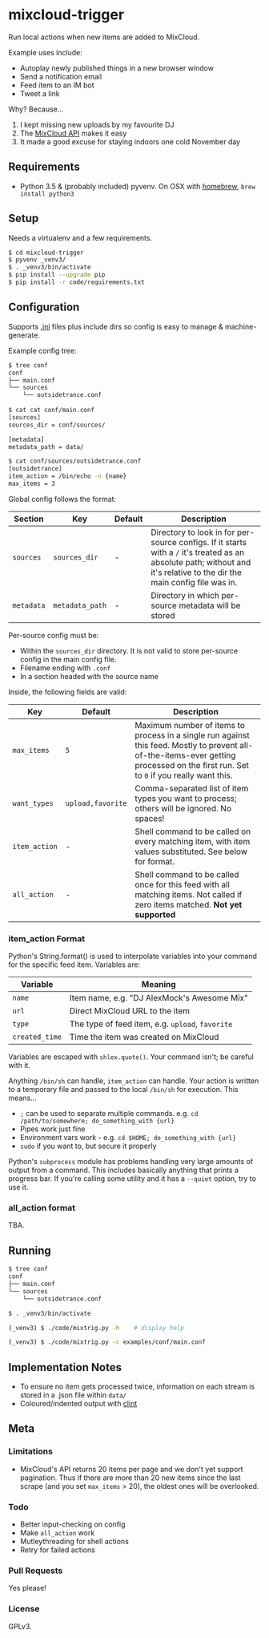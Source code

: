 # mixcloud-trigger

Run local actions when new items are added to MixCloud.

Example uses include:

*  Autoplay newly published things in a new browser window
*  Send a notification email
*  Feed item to an IM bot
*  Tweet a link

Why?  Because...

1.  I kept missing new uploads by my favourite DJ
2.  The [MixCloud API](https://www.mixcloud.com/developers/) makes it easy
3.  It made a good excuse for staying indoors one cold November day


## Requirements

*  Python 3.5 &amp; (probably included) pyvenv.  On OSX with [homebrew](http://brew.sh/), `brew install python3`



## Setup

Needs a virtualenv and a few requirements.

```bash
$ cd mixcloud-trigger
$ pyvenv _venv3/
$ . _venv3/bin/activate
$ pip install --upgrade pip
$ pip install -r code/requirements.txt
```


## Configuration

Supports [.ini](https://en.wikipedia.org/wiki/INI_file) files plus include dirs so config is easy to manage & machine-generate.  

Example config tree:

```bash
$ tree conf
conf
├── main.conf
└── sources
    └── outsidetrance.conf
    
$ cat cat conf/main.conf
[sources]
sources_dir = conf/sources/

[metadata]
metadata_path = data/

$ cat conf/sources/outsidetrance.conf
[outsidetrance]
item_action = /bin/echo -n {name}
max_items = 3
```

Global config follows the format:

| Section | Key | Default | Description |
|---|---|---|---|
| `sources` | `sources_dir` | - | Directory to look in for per-source configs.  If it starts with a `/` it's treated as an absolute path; without and it's relative to the dir the main config file was in. |
| `metadata` | `metadata_path` | - | Directory in which per-source metadata will be stored |


Per-source config must be:

* Within the `sources_dir` directory.  It is not valid to store per-source config in the main config file.
* Filename ending with `.conf`
* In a section headed with the source name

Inside, the following fields are valid:

| Key | Default | Description |
|---|---|---|
| `max_items`  | `5` | Maximum number of items to process in a single run against this feed.  Mostly to prevent all-of-the-items-ever getting processed on the first run.  Set to `0` if you really want this. |
| `want_types` | `upload,favorite` | Comma-separated list of item types you want to process; others will be ignored.  No spaces! |
| `item_action` | - | Shell command to be called on every matching item, with item values substituted.  See below for format. |
| `all_action`  | - | Shell command to be called once for this feed with all matching items.  Not called if zero items matched. __Not yet supported__|


### item_action Format

Python's String.format() is used to interpolate variables into your command for the specific feed item.  Variables are:

| Variable | Meaning  |
|---|---|
| `name` | Item name, e.g. "DJ AlexMock's Awesome Mix" |
| `url` | Direct MixCloud URL to the item |
| `type` | The type of feed item, e.g. `upload`, `favorite` |
| `created_time` | Time the item was created on MixCloud |

Variables are escaped with `shlex.quote()`.  Your command isn't; be careful with it.

Anything `/bin/sh` can handle, `item_action` can handle.  Your action is written to a temporary file and passed to the local `/bin/sh` for execution.  This means...

* `;` can be used to separate multiple commands.  e.g. `cd /path/to/somewhere; do_something_with {url}`
* Pipes work just fine
* Environment vars work - e.g. `cd $HOME; do_something_with {url}`
* `sudo` if you want to, but secure it properly

Python's `subprocess` module has problems handling very large amounts of output from a command.  This includes basically anything that prints a progress bar.  If you're calling some utility and it has a `--quiet` option, try to use it.


### all_action format

TBA.


## Running

```bash
$ tree conf
conf
├── main.conf
└── sources
    └── outsidetrance.conf

$ . _venv3/bin/activate

(_venv3) $ ./code/mixtrig.py -h    # display help

(_venv3) $ ./code/mixtrig.py -c examples/conf/main.conf
```


## Implementation Notes

* To ensure no item gets processed twice, information on each stream is stored in a .json file within `data/` 
* Coloured/indented output with [clint](https://github.com/kennethreitz/clint)



## Meta

### Limitations

* MixCloud's API returns 20 items per page and we don't yet support pagination.  Thus if there are more than 20 new items since the last scrape (and you set `max_items` > 20), the oldest ones will be overlooked.


### Todo

* Better input-checking on config
* Make `all_action` work
* Mutleythreading for shell actions
* Retry for failed actions


### Pull Requests

Yes please!


### License

GPLv3.
